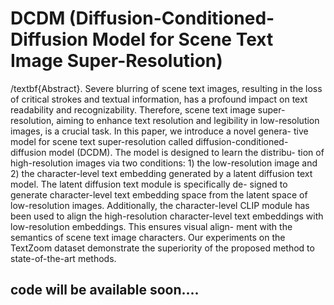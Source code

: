 # DCDM (Diffusion-Conditioned-Diffusion Model for Scene Text Image Super-Resolution)
/textbf{Abstract}. Severe blurring of scene text images, resulting in the loss
of critical strokes and textual information, has a profound impact on
text readability and recognizability. Therefore, scene text image super-
resolution, aiming to enhance text resolution and legibility in low-resolution
images, is a crucial task. In this paper, we introduce a novel genera-
tive model for scene text super-resolution called diffusion-conditioned-
diffusion model (DCDM). The model is designed to learn the distribu-
tion of high-resolution images via two conditions: 1) the low-resolution
image and 2) the character-level text embedding generated by a latent
diffusion text model. The latent diffusion text module is specifically de-
signed to generate character-level text embedding space from the latent
space of low-resolution images. Additionally, the character-level CLIP
module has been used to align the high-resolution character-level text
embeddings with low-resolution embeddings. This ensures visual align-
ment with the semantics of scene text image characters. Our experiments
on the TextZoom dataset demonstrate the superiority of the proposed
method to state-of-the-art methods.

## code will be available soon....
